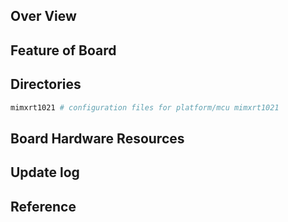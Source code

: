 ## Over View

## Feature of Board

## Directories

```sh
mimxrt1021 # configuration files for platform/mcu mimxrt1021
```

## Board Hardware Resources

## Update log

## Reference
